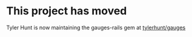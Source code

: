 # This project has moved

Tyler Hunt is now maintaining the gauges-rails gem at [tylerhunt/gauges](https://github.com/tylerhunt/gauges-rails)

